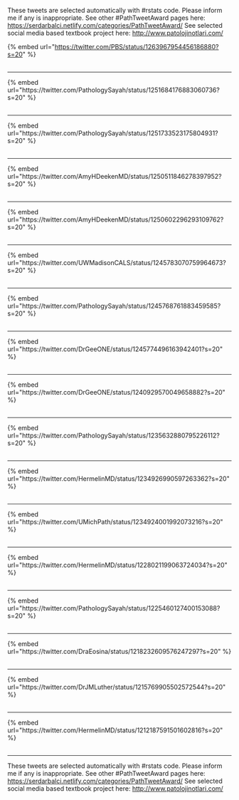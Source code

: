 

These tweets are selected automatically with #rstats code. Please inform me if any is inappropriate.
See other #PathTweetAward pages here: https://serdarbalci.netlify.com/categories/PathTweetAward/ 
See selected social media based textbook project here: http://www.patolojinotlari.com/

{% embed url="https://twitter.com/PBS/status/1263967954456186880?s=20" %}<br>
<br>
<hr>
{% embed url="https://twitter.com/PathologySayah/status/1251684176883060736?s=20" %}<br>
<br>
<hr>
{% embed url="https://twitter.com/PathologySayah/status/1251733523175804931?s=20" %}<br>
<br>
<hr>
{% embed url="https://twitter.com/AmyHDeekenMD/status/1250511846278397952?s=20" %}<br>
<br>
<hr>
{% embed url="https://twitter.com/AmyHDeekenMD/status/1250602296293109762?s=20" %}<br>
<br>
<hr>
{% embed url="https://twitter.com/UWMadisonCALS/status/1245783070759964673?s=20" %}<br>
<br>
<hr>
{% embed url="https://twitter.com/PathologySayah/status/1245768761883459585?s=20" %}<br>
<br>
<hr>
{% embed url="https://twitter.com/DrGeeONE/status/1245774496163942401?s=20" %}<br>
<br>
<hr>
{% embed url="https://twitter.com/DrGeeONE/status/1240929570049658882?s=20" %}<br>
<br>
<hr>
{% embed url="https://twitter.com/PathologySayah/status/1235632880795226112?s=20" %}<br>
<br>
<hr>
{% embed url="https://twitter.com/HermelinMD/status/1234926990597263362?s=20" %}<br>
<br>
<hr>
{% embed url="https://twitter.com/UMichPath/status/1234924001992073216?s=20" %}<br>
<br>
<hr>
{% embed url="https://twitter.com/HermelinMD/status/1228021199063724034?s=20" %}<br>
<br>
<hr>
{% embed url="https://twitter.com/PathologySayah/status/1225460127400153088?s=20" %}<br>
<br>
<hr>
{% embed url="https://twitter.com/DraEosina/status/1218232609576247297?s=20" %}<br>
<br>
<hr>
{% embed url="https://twitter.com/DrJMLuther/status/1215769905502572544?s=20" %}<br>
<br>
<hr>
{% embed url="https://twitter.com/HermelinMD/status/1212187591501602816?s=20" %}<br>
<br>
<hr>


These tweets are selected automatically with #rstats code. Please inform me if any is inappropriate.
See other #PathTweetAward pages here: https://serdarbalci.netlify.com/categories/PathTweetAward/ 
See selected social media based textbook project here: http://www.patolojinotlari.com/
